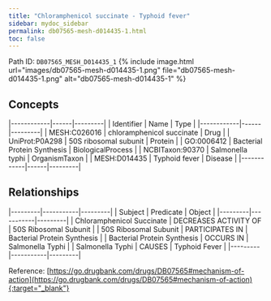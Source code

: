 ```yaml
---
title: "Chloramphenicol succinate - Typhoid fever"
sidebar: mydoc_sidebar
permalink: db07565-mesh-d014435-1.html
toc: false 
---
```



Path ID: `DB07565_MESH_D014435_1`
{% include image.html url="images/db07565-mesh-d014435-1.png" file="db07565-mesh-d014435-1.png" alt="db07565-mesh-d014435-1" %}

## Concepts

|------------|------|---------|
| Identifier | Name | Type    |
|------------|------|---------|
| MESH:C026016 | chloramphenicol succinate | Drug |
| UniProt:P0A298 | 50S ribosomal subunit | Protein |
| GO:0006412 | Bacterial Protein Synthesis | BiologicalProcess |
| NCBITaxon:90370 | Salmonella typhi | OrganismTaxon |
| MESH:D014435 | Typhoid fever | Disease |
|------------|------|---------|

## Relationships

|---------|-----------|---------|
| Subject | Predicate | Object  |
|---------|-----------|---------|
| Chloramphenicol Succinate | DECREASES ACTIVITY OF | 50S Ribosomal Subunit |
| 50S Ribosomal Subunit | PARTICIPATES IN | Bacterial Protein Synthesis |
| Bacterial Protein Synthesis | OCCURS IN | Salmonella Typhi |
| Salmonella Typhi | CAUSES | Typhoid Fever |
|---------|-----------|---------|

Reference: [https://go.drugbank.com/drugs/DB07565#mechanism-of-action](https://go.drugbank.com/drugs/DB07565#mechanism-of-action){:target="_blank"}